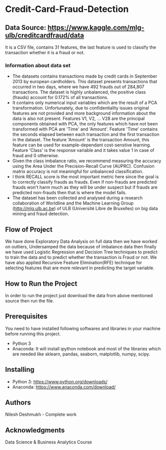# Credit-Card-Fraud-Detection
## Data Source: https://www.kaggle.com/mlg-ulb/creditcardfraud/data
It is a CSV file, contains 31 features, the last feature is used to classify the transaction whether it is a fraud or not. 
### Information about data set
* The datasets contains transactions made by credit cards in September 2013 by european cardholders. This dataset presents transactions that occurred in two days, where we have 492 frauds out of 284,807 transactions. The dataset is highly unbalanced, the positive class (frauds) account for 0.172% of all transactions.
* It contains only numerical input variables which are the result of a PCA transformation. Unfortunately, due to confidentiality issues original features are not provided and more background information about the data is also not present. Features V1, V2, ... V28 are the principal components obtained with PCA, the only features which have not been transformed with PCA are 'Time' and 'Amount'. Feature 'Time' contains the seconds elapsed between each transaction and the first transaction in the dataset. The feature 'Amount' is the transaction Amount, this feature can be used for example-dependant cost-senstive learning. Feature 'Class' is the response variable and it takes value 1 in case of fraud and 0 otherwise.
* Given the class imbalance ratio, we recommend measuring the accuracy using the Area Under the Precision-Recall Curve (AUPRC). Confusion matrix accuracy is not meaningful for unbalanced classification.
* I think RECALL score is the most important metric here since the goal is to correctly classify frauds as frauds. Even if non-frauds are predicted frauds won't harm much as they will be under suspect but if frauds are predicted non-frauds then that is where the model fails.
* The dataset has been collected and analysed during a research collaboration of Worldline and the Machine Learning Group (http://mlg.ulb.ac.be) of ULB (Université Libre de Bruxelles) on big data mining and fraud detection.
## Flow of Project
We have done Exploratory Data Analysis on full data then we have worked on outliers, Undersamped the data because of imbalance data then finally we have used Logistic Regression and Decision Tree techniques to predict to train the data and to predict whether the transaction is Fraud or not. We have also applied Recursive Feature Elimination(RFE) technique for selecting features that are more relevant in predicting the target variable.
## How to Run the Project
In order to run the project just download the data from above mentioned source then run the file.
## Prerequisites
You need to have installed following softwares and libraries in your machine before running this project.
* Python 3
* Anaconda: It will install ipython notebook and most of the libraries which are needed like sklearn, pandas, seaborn, matplotlib, numpy, scipy.
## Installing
* Python 3: https://www.python.org/downloads/
* Anaconda: https://www.anaconda.com/download/
## Authors
Nilesh Deshmukh - Complete work
## Acknowledgments
Data Science & Business Analytics Course

